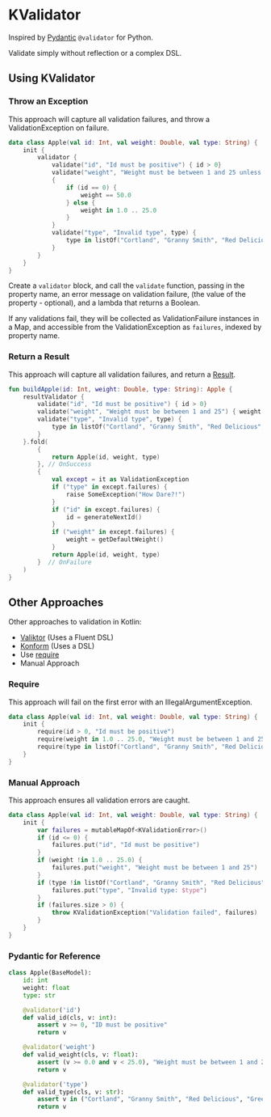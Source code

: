 # KValidator

Inspired by [Pydantic](https://github.com/samuelcolvin/pydantic) `@validator` for Python.

Validate simply without reflection or a complex DSL.

## Using KValidator

### Throw an Exception

This approach will capture all validation failures, and throw a ValidationException on failure.

```kotlin
data class Apple(val id: Int, val weight: Double, val type: String) {
    init {
        validator {
            validate("id", "Id must be positive") { id > 0}
            validate("weight", "Weight must be between 1 and 25 unless id is 0 then it must be 50") 
            {
                if (id == 0) { 
                    weight == 50.0
                } else {
                    weight in 1.0 .. 25.0
                } 
            }
            validate("type", "Invalid type", type) {
                type in listOf("Cortland", "Granny Smith", "Red Delicious", "Green Delicious")
            }
        }
    }
}
```

Create a `validator` block, and call the `validate` function, passing in the property name, an error message
on validation failure, (the value of the property - optional), and a lambda that returns a Boolean.

If any validations fail, they will be collected as ValidationFailure instances in a Map, and accessible from the ValidationException as `failures`,
indexed by property name.

### Return a Result

This approach will capture all validation failures, and return a [Result](https://kotlinlang.org/api/latest/jvm/stdlib/kotlin/-result/).

```kotlin
fun buildApple(id: Int, weight: Double, type: String): Apple {
    resultValidator {
        validate("id", "Id must be positive") { id > 0}
        validate("weight", "Weight must be between 1 and 25") { weight in 1.0 .. 25.0 }
        validate("type", "Invalid type", type) {
            type in listOf("Cortland", "Granny Smith", "Red Delicious", "Green Delicious")
        }
    }.fold(
        {
            return Apple(id, weight, type)
        }, // OnSuccess
        {
            val except = it as ValidationException
            if ("type" in except.failures) {
                raise SomeException("How Dare?!")
            }
            if ("id" in except.failures) {
                id = generateNextId()
            }
            if ("weight" in except.failures) {
                weight = getDefaultWeight()
            }
            return Apple(id, weight, type)
        }  // OnFailure
    )
}
```


## Other Approaches

Other approaches to validation in Kotlin:
* [Valiktor](https://github.com/valiktor/valiktor) (Uses a Fluent DSL)
* [Konform](https://www.konform.io/) (Uses a DSL)
* Use [require](https://kotlinlang.org/api/latest/jvm/stdlib/kotlin/require.html)
* Manual Approach

### Require

This approach will fail on the first error with an IllegalArgumentException.

```kotlin
data class Apple(val id: Int, val weight: Double, val type: String) {
    init {
        require(id > 0, "Id must be positive")
        require(weight in 1.0 .. 25.0, "Weight must be between 1 and 25")
        require(type in listOf("Cortland", "Granny Smith", "Red Delicious", "Green Delicious"), "Invalid type")
    }
}
```

### Manual Approach 

This approach ensures all validation errors are caught.

```kotlin
data class Apple(val id: Int, val weight: Double, val type: String) {
    init {
        var failures = mutableMapOf<KValidationError>()
        if (id <= 0) {
            failures.put("id", "Id must be positive")
        }
        if (weight !in 1.0 .. 25.0) {
            failures.put("weight", "Weight must be between 1 and 25")
        }
        if (type !in listOf("Cortland", "Granny Smith", "Red Delicious", "Green Delicious")) {
            failures.put("type", "Invalid type: $type")
        }
        if (failures.size > 0) {
            throw KValidationException("Validation failed", failures)
        }
    }
}
```

### Pydantic for Reference

```python
class Apple(BaseModel):
    id: int
    weight: float
    type: str

    @validator('id')
    def valid_id(cls, v: int):
        assert v >= 0, "ID must be positive"
        return v

    @validator('weight')
    def valid_weight(cls, v: float):
        assert (v >= 0.0 and v < 25.0), "Weight must be between 1 and 25"
        return v

    @validator('type')
    def valid_type(cls, v: str):
        assert v in ("Cortland", "Granny Smith", "Red Delicious", "Green Delicious"), "Invalid type"
        return v
```

